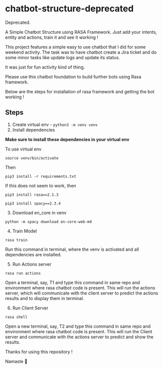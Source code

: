 # chatbot-structure-deprecated

Deprecated.

A Simple Chatbot Structure using RASA Framework. Just add your intents, entity and actions, train it and see it working !

This project features a simple easy to use chatbot that I did for some weekend activity. The task was to have chatbot create a Jira ticket and do some minor tasks like update logs and update its status.

It was just for fun activity kind of thing.

Please use this chatbot foundation to build further bots using Rasa framework.

Below are the steps for installation of rasa framework and getting the bot working !

## Steps

1. Create virtual env - `python3 -m venv venv`
2. Install dependencies

**Make sure to install these dependencies in your virtual env**

To use virtual env

`source venv/bin/activate`

Then

`pip3 install -r requirements.txt`

If this does not seem to work, then

`pip3 install rasa==2.1.3`

`pip3 install spacy==2.3.4`

3. Download en_core in venv

`python -m spacy download en-core-web-md`

4. Train Model

`rasa train`

Run this command in terminal, where the venv is activated and all dependencies are installed.

5. Run Actions server

`rasa run actions`

Open a terminal, say, T1 and type this command in same repo and environment where rasa chatbot code is present. This will run the actions server, which will communicate with the client server to predict the actions results and to display them in terminal.

6. Run Client Server

`rasa shell`

Open a new terminal, say, T2 and type this command in same repo and environment where rasa chatbot code is present. This will run the Client server and communicate with the actions server to predict and show the results.

Thanks for using this repository !

Namaste 🙏
